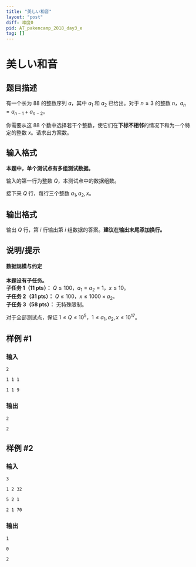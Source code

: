 ```yaml
---
title: "美しい和音"
layout: "post"
diff: 难度0
pid: AT_pakencamp_2018_day3_e
tag: []
---
```


# 美しい和音

## 题目描述

有一个长为 $88$ 的整数序列 $a$，其中 $a_1$ 和 $a_2$ 已给出。对于 $n\ge 3$ 的整数 $n$，$a_n=a_{n-1}+a_{n-2}$。

你需要从这 $88$ 个数中选择若干个整数，使它们在**下标不相邻**的情况下和为一个特定的整数 $x$。请求出方案数。

## 输入格式

**本题中，单个测试点有多组测试数据。**

输入的第一行为整数 $Q$，本测试点中的数据组数。

接下来 $Q$ 行，每行三个整数 $a_1,a_2,x$。

## 输出格式

输出 $Q$ 行，第 $i$ 行输出第 $i$ 组数据的答案。**建议在输出末尾添加换行。**

## 说明/提示

#### 数据规模与约定

**本题设有子任务。**  
**子任务 1（11 pts）：** $Q\le 100$，$a_1=a_2=1$，$x\le 10$。  
**子任务 2（31 pts）：** $Q\le 100$，$x\le 1000\times a_2$。  
**子任务 3（58 pts）：** 无特殊限制。

对于全部测试点，保证 $1\le Q\le 10^5$，$1\le a_1,a_2,x\le 10^{17}$。

## 样例 #1

### 输入

```
2
1 1 1
1 1 9
```

### 输出

```
2
2
```

## 样例 #2

### 输入

```
3
1 2 32
5 2 1
2 1 70
```

### 输出

```
1
0
2
```

